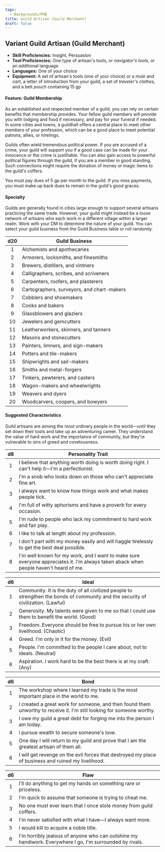 ```yaml
---
tags:
  - Backgrounds/PHB
title: Guild Artisan (Guild Merchant)
draft: false
---
```


## Variant Guild Artisan (Guild Merchant)

- **Skill Proficiencies:** Insight, Persuasion
- **Tool Proficiencies:** One type of artisan's tools, or *navigator's tools*, or an additional language
- **Languages:** One of your choice
- **Equipment:** A set of artisan's tools (one of your choice) or a *mule* and *cart*, a letter of introduction from your guild, a set of *traveler's clothes*, and a belt *pouch* containing 15 gp

#### Feature: Guild Membership

As an established and respected member of a guild, you can rely on certain benefits that membership provides. Your fellow guild members will provide you with lodging and food if necessary, and pay for your funeral if needed. In some cities and towns, a guildhall offers a central place to meet other members of your profession, which can be a good place to meet potential patrons, allies, or hirelings.

Guilds often wield tremendous political power. If you are accused of a crime, your guild will support you if a good case can be made for your innocence or the crime is justifiable. You can also gain access to powerful political figures through the guild, if you are a member in good standing. Such connections might require the donation of money or magic items to the guild's coffers.

You must pay dues of 5 gp per month to the guild. If you miss payments, you must make up back dues to remain in the guild's good graces.

#### Specialty

Guilds are generally found in cities large enough to support several artisans practicing the same trade. However, your guild might instead be a loose network of artisans who each work in a different village within a larger realm. Work with your DM to determine the nature of your guild. You can select your guild business from the Guild Business table or roll randomly.

| d20 | Guild Business                             |
|:---:|--------------------------------------------|
|  1  | Alchemists and apothecaries                |
|  2  | Armorers, locksmiths, and finesmiths       |
|  3  | Brewers, distillers, and vintners          |
|  4  | Calligraphers, scribes, and scriveners     |
|  5  | Carpenters, roofers, and plasterers        |
|  6  | Cartographers, surveyors, and chart-makers |
|  7  | Cobblers and shoemakers                    |
|  8  | Cooks and bakers                           |
|  9  | Glassblowers and glaziers                  |
|  10 | Jewelers and gemcutters                    |
|  11 | Leatherworkers, skinners, and tanners      |
|  12 | Masons and stonecutters                    |
|  13 | Painters, limners, and sign-makers         |
|  14 | Potters and tile-makers                    |
|  15 | Shipwrights and sail-makers                |
|  16 | Smiths and metal-forgers                   |
|  17 | Tinkers, pewterers, and casters            |
|  18 | Wagon-makers and wheelwrights              |
|  19 | Weavers and dyers                          |
|  20 | Woodcarvers, coopers, and bowyers          |

#### Suggested Characteristics

Guild artisans are among the most ordinary people in the world—until they set down their tools and take up an adventuring career. They understand the value of hard work and the importance of community, but they're vulnerable to sins of greed and covetousness.

|  d8 | Personality Trait                                                                                                                    |
|:---:|--------------------------------------------------------------------------------------------------------------------------------------|
|  1  | I believe that anything worth doing is worth doing right. I can't help it—I'm a perfectionist.                                       |
|  2  | I'm a snob who looks down on those who can't appreciate fine art.                                                                    |
|  3  | I always want to know how things work and what makes people tick.                                                                    |
|  4  | I'm full of witty aphorisms and have a proverb for every occasion.                                                                   |
|  5  | I'm rude to people who lack my commitment to hard work and fair play.                                                                |
|  6  | I like to talk at length about my profession.                                                                                        |
|  7  | I don't part with my money easily and will haggle tirelessly to get the best deal possible.                                          |
|  8  | I'm well known for my work, and I want to make sure everyone appreciates it. I'm always taken aback when people haven't heard of me. |

|  d6 | Ideal                                                                                                                             |
|:---:|-----------------------------------------------------------------------------------------------------------------------------------|
|  1  | Community. It is the duty of all civilized people to strengthen the bonds of community and the security of civilization. (Lawful) |
|  2  | Generosity. My talents were given to me so that I could use them to benefit the world. (Good)                                     |
|  3  | Freedom. Everyone should be free to pursue his or her own livelihood. (Chaotic)                                                   |
|  4  | Greed. I'm only in it for the money. (Evil)                                                                                       |
|  5  | People. I'm committed to the people I care about, not to ideals. (Neutral)                                                        |
|  6  | Aspiration. I work hard to be the best there is at my craft. (Any)                                                                |

|  d6 | Bond                                                                                                                  |
|:---:|-----------------------------------------------------------------------------------------------------------------------|
|  1  | The workshop where I learned my trade is the most important place in the world to me.                                 |
|  2  | I created a great work for someone, and then found them unworthy to receive it. I'm still looking for someone worthy. |
|  3  | I owe my guild a great debt for forging me into the person I am today.                                                |
|  4  | I pursue wealth to secure someone's love.                                                                             |
|  5  | One day I will return to my guild and prove that I am the greatest artisan of them all.                               |
|  6  | I will get revenge on the evil forces that destroyed my place of business and ruined my livelihood.                   |

|  d6 | Flaw                                                                                                     |
|:---:|----------------------------------------------------------------------------------------------------------|
|  1  | I'll do anything to get my hands on something rare or priceless.                                         |
|  2  | I'm quick to assume that someone is trying to cheat me.                                                  |
|  3  | No one must ever learn that I once stole money from guild coffers.                                       |
|  4  | I'm never satisfied with what I have—I always want more.                                                 |
|  5  | I would kill to acquire a noble title.                                                                   |
|  6  | I'm horribly jealous of anyone who can outshine my handiwork. Everywhere I go, I'm surrounded by rivals. |
